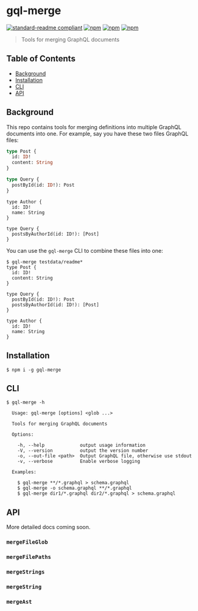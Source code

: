 # gql-merge

[![standard-readme compliant](https://img.shields.io/badge/standard--readme-OK-green.svg?style=flat-square)](https://github.com/RichardLitt/standard-readme)
[![npm](https://img.shields.io/npm/v/gql-merge.svg?style=flat-square)](https://www.npmjs.com/package/gql-merge)
[![npm](https://img.shields.io/npm/dm/gql-merge.svg?style=flat-square)](https://www.npmjs.com/package/gql-merge)
[![npm](https://img.shields.io/npm/l/gql-merge.svg?style=flat-square)](https://www.npmjs.com/package/gql-merge)

> Tools for merging GraphQL documents

## Table of Contents

- [Background](#background)
- [Installation](#installation)
- [CLI](#cli)
- [API](#api)

## Background


This repo contains tools for merging definitions into multiple GraphQL documents
into one. For example, say you have these two files GraphQL files:

```graphql
type Post {
  id: ID!
  content: String
}

type Query {
  postById(id: ID!): Post
}
```

```
type Author {
  id: ID!
  name: String
}

type Query {
  postsByAuthorId(id: ID!): [Post]
}
```

You can use the `gql-merge` CLI to combine these files into one:

```
$ gql-merge testdata/readme*
type Post {
  id: ID!
  content: String
}

type Query {
  postById(id: ID!): Post
  postsByAuthorId(id: ID!): [Post]
}

type Author {
  id: ID!
  name: String
}
```

## Installation

```
$ npm i -g gql-merge
```

## CLI

```
$ gql-merge -h

  Usage: gql-merge [options] <glob ...>

  Tools for merging GraphQL documents

  Options:

    -h, --help             output usage information
    -V, --version          output the version number
    -o, --out-file <path>  Output GraphQL file, otherwise use stdout
    -v, --verbose          Enable verbose logging

  Examples:

    $ gql-merge **/*.graphql > schema.graphql
    $ gql-merge -o schema.graphql **/*.graphql
    $ gql-merge dir1/*.graphql dir2/*.graphql > schema.graphql

```

## API

More detailed docs coming soon.

### `mergeFileGlob`

### `mergeFilePaths`

### `mergeStrings`

### `mergeString`

### `mergeAst`
